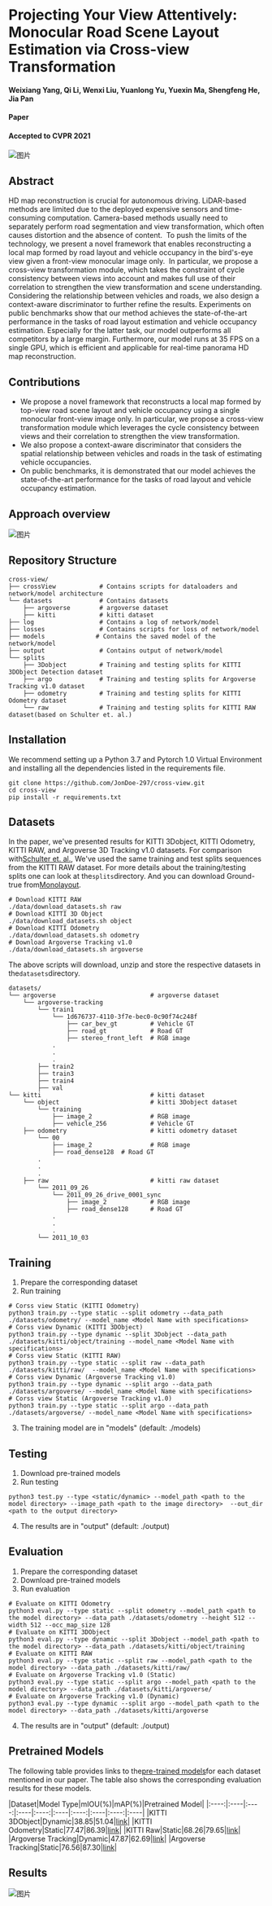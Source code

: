 # Projecting Your View Attentively: Monocular Road Scene Layout Estimation via Cross-view Transformation
#### Weixiang Yang, Qi Li, Wenxi Liu, Yuanlong Yu, Yuexin Ma, Shengfeng He, Jia Pan

#### Paper

#### Accepted to CVPR 2021

![图片](https://uploader.shimo.im/f/5YGFoOHbRLYn9RkV.png!thumbnail?fileGuid=3X8QJDGGJPXyQgW9)

## Abstract

HD map reconstruction is crucial for autonomous driving. LiDAR-based methods are limited due to the deployed expensive sensors and time-consuming computation. Camera-based methods usually need to separately perform road segmentation and view transformation, which often causes distortion and the absence of content.  To push the limits of the technology, we present a novel framework that enables reconstructing a local map formed by road layout and vehicle occupancy in the bird's-eye view given a front-view monocular image only.  In particular, we propose a cross-view transformation module, which takes the constraint of cycle consistency between views into account and makes full use of their correlation to strengthen the view transformation and scene understanding. Considering the relationship between vehicles and roads, we also design a context-aware discriminator to further refine the results. Experiments on public benchmarks show that our method achieves the state-of-the-art performance in the tasks of road layout estimation and vehicle occupancy estimation. Especially for the latter task, our model outperforms all competitors by a large margin. Furthermore, our model runs at 35 FPS on a single GPU, which is efficient and applicable for real-time panorama HD map reconstruction.

## Contributions

* We propose a novel framework that reconstructs a local map formed by top-view road scene layout and vehicle occupancy using a single monocular front-view image only. In particular, we propose a cross-view transformation module which leverages the cycle consistency between views and their correlation to strengthen the view transformation.
* We also propose a context-aware discriminator that considers the spatial relationship between vehicles and roads in the task of estimating vehicle occupancies.
* On public benchmarks, it is demonstrated that our model achieves the state-of-the-art performance for the tasks of road layout and vehicle occupancy estimation.
## Approach overview

![图片](https://uploader.shimo.im/f/WXqppfSnFQMGo9LI.png!thumbnail?fileGuid=3X8QJDGGJPXyQgW9)

## Repository Structure

```plain
cross-view/
├── crossView            # Contains scripts for dataloaders and network/model architecture
└── datasets             # Contains datasets
    ├── argoverse        # argoverse dataset
    ├── kitti            # kitti dataset 
├── log                  # Contains a log of network/model
├── losses               # Contains scripts for loss of network/model
├── models              # Contains the saved model of the network/model
├── output               # Contains output of network/model
└── splits
    ├── 3Dobject         # Training and testing splits for KITTI 3DObject Detection dataset 
    ├── argo             # Training and testing splits for Argoverse Tracking v1.0 dataset
    ├── odometry         # Training and testing splits for KITTI Odometry dataset
    └── raw              # Training and testing splits for KITTI RAW dataset(based on Schulter et. al.)
```
## Installation

We recommend setting up a Python 3.7 and Pytorch 1.0 Virtual Environment and installing all the dependencies listed in the requirements file.

```plain
git clone https://github.com/JonDoe-297/cross-view.git
cd cross-view
pip install -r requirements.txt
```
## Datasets

In the paper, we've presented results for KITTI 3Dobject, KITTI Odometry, KITTI RAW, and Argoverse 3D Tracking v1.0 datasets. For comparison with[Schulter et. al.](https://cseweb.ucsd.edu/~mkchandraker/pdf/eccv18_occlusionreasoning.pdf?fileGuid=3X8QJDGGJPXyQgW9), We've used the same training and test splits sequences from the KITTI RAW dataset. For more details about the training/testing splits one can look at the`splits`directory. And you can download Ground-true from[Monolayout](https://github.com/hbutsuak95/monolayout?fileGuid=3X8QJDGGJPXyQgW9).

```plain
# Download KITTI RAW
./data/download_datasets.sh raw
# Download KITTI 3D Object
./data/download_datasets.sh object
# Download KITTI Odometry
./data/download_datasets.sh odometry
# Download Argoverse Tracking v1.0
./data/download_datasets.sh argoverse
```
The above scripts will download, unzip and store the respective datasets in the`datasets`directory.
```plain
datasets/
└── argoverse                          # argoverse dataset
    └── argoverse-tracking
        └── train1
            └── 1d676737-4110-3f7e-bec0-0c90f74c248f
                ├── car_bev_gt         # Vehicle GT
                ├── road_gt            # Road GT
                ├── stereo_front_left  # RGB image
            .
            .
            .
        ├── train2
        ├── train3
        ├── train4
        ├── val
└── kitti                              # kitti dataset 
    └── object                         # kitti 3Dobject dataset 
        └── training
            ├── image_2                # RGB image
            ├── vehicle_256            # Vehicle GT
    ├── odometry                       # kitti odometry dataset 
        └── 00
            ├── image_2                # RGB image
            ├── road_dense128  # Road GT
        .
        .
        .
    ├── raw                            # kitti raw dataset 
        └── 2011_09_26
            └── 2011_09_26_drive_0001_sync
                ├── image_2            # RGB image
                ├── road_dense128      # Road GT
            .
            .
            .
        └── 2011_10_03
```
## Training

1. Prepare the corresponding dataset
2. Run training
```plain
# Corss view Static (KITTI Odometry)
python3 train.py --type static --split odometry --data_path ./datasets/odometry/ --model_name <Model Name with specifications>
# Corss view Dynamic (KITTI 3DObject)
python3 train.py --type dynamic --split 3Dobject --data_path ./datasets/kitti/object/training --model_name <Model Name with specifications>
# Corss view Static (KITTI RAW)
python3 train.py --type static --split raw --data_path ./datasets/kitti/raw/  --model_name <Model Name with specifications>
# Corss view Dynamic (Argoverse Tracking v1.0)
python3 train.py --type dynamic --split argo --data_path ./datasets/argoverse/ --model_name <Model Name with specifications>
# Corss view Static (Argoverse Tracking v1.0)
python3 train.py --type static --split argo --data_path ./datasets/argoverse/ --model_name <Model Name with specifications>
```
3. The training model are in "models" (default: ./models)
## Testing

1. Download pre-trained models
2. Run testing
```plain
python3 test.py --type <static/dynamic> --model_path <path to the model directory> --image_path <path to the image directory>  --out_dir <path to the output directory> 
```
4. The results are in "output" (default: ./output)
## Evaluation

1. Prepare the corresponding dataset
2. Download pre-trained models
3. Run evaluation
```plain
# Evaluate on KITTI Odometry 
python3 eval.py --type static --split odometry --model_path <path to the model directory> --data_path ./datasets/odometry --height 512 --width 512 --occ_map_size 128
# Evaluate on KITTI 3DObject
python3 eval.py --type dynamic --split 3Dobject --model_path <path to the model directory> --data_path ./datasets/kitti/object/training
# Evaluate on KITTI RAW
python3 eval.py --type static --split raw --model_path <path to the model directory> --data_path ./datasets/kitti/raw/
# Evaluate on Argoverse Tracking v1.0 (Static)
python3 eval.py --type static --split argo --model_path <path to the model directory> --data_path ./datasets/kitti/argoverse/
# Evaluate on Argoverse Tracking v1.0 (Dynamic)
python3 eval.py --type dynamic --split argo --model_path <path to the model directory> --data_path ./datasets/kitti/argoverse
```
4. The results are in "output" (default: ./output)
## Pretrained Models

The following table provides links to the[pre-trained models](https://drive.google.com/drive/folders/1PK9yiKdsXmoH53xP-As0h5n0LyBSgTGN?usp=sharing&fileGuid=3X8QJDGGJPXyQgW9)for each dataset mentioned in our paper. The table also shows the corresponding evaluation results for these models.

|Dataset|Model Type|mIOU(%)|mAP(%)|Pretrained Model|
|:----:|:----|:----:|:----|:----:|:----|:----:|:----|:----:|:----|
|KITTI 3DObject|Dynamic|38.85|51.04|[link](https://drive.google.com/drive/folders/1XipKf-fLdpikyuQrSjWVrI_TIiZFy7HO?usp=sharing&fileGuid=3X8QJDGGJPXyQgW9)|
|KITTI Odometry|Static|77.47|86.39|[link](https://drive.google.com/drive/folders/1eQmDOvI6_iWKRaILAJ2XMA-GmlyjkgX1?usp=sharing&fileGuid=3X8QJDGGJPXyQgW9)|
|KITTI Raw|Static|68.26|79.65|[link](https://drive.google.com/drive/folders/1VuwZtN9IPtKIAya9N_33WWVMfW8HOzu5?usp=sharing&fileGuid=3X8QJDGGJPXyQgW9)|
|Argoverse Tracking|Dynamic|47.87|62.69|[link](https://drive.google.com/drive/folders/1SFIwQ94IFc1Rg4SxUsGNabp4jDUPCSot?usp=sharing&fileGuid=3X8QJDGGJPXyQgW9)|
|Argoverse Tracking|Static|76.56|87.30|[link](https://drive.google.com/drive/folders/1w5aTi0XQYbg3myWlmy89knA0gtp6fced?usp=sharing&fileGuid=3X8QJDGGJPXyQgW9)|

## Results

![图片](https://uploader.shimo.im/f/7lSKnkTVUPSi7O3V.png!thumbnail?fileGuid=3X8QJDGGJPXyQgW9)



